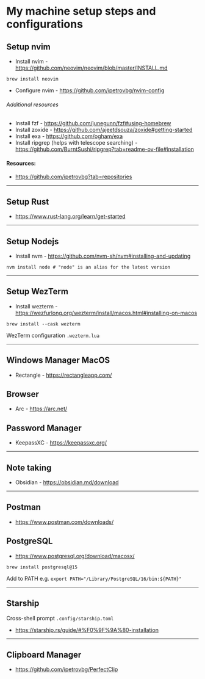 # My machine setup steps and configurations

## Setup nvim
- Install nvim - https://github.com/neovim/neovim/blob/master/INSTALL.md

```
brew install neovim
```
- Configure nvim - https://github.com/ipetrovbg/nvim-config

###### Additional resources

- Install fzf - https://github.com/junegunn/fzf#using-homebrew
- Install zoxide - https://github.com/ajeetdsouza/zoxide#getting-started
- Install exa - https://github.com/ogham/exa
- Install ripgrep (helps with telescope searching) - https://github.com/BurntSushi/ripgrep?tab=readme-ov-file#installation

#### Resources:
- https://github.com/ipetrovbg?tab=repositories

---

## Setup Rust
- https://www.rust-lang.org/learn/get-started

---

## Setup Nodejs
- Install nvm - https://github.com/nvm-sh/nvm#installing-and-updating
```
nvm install node # "node" is an alias for the latest version
```

---

## Setup WezTerm
- Install wezterm - https://wezfurlong.org/wezterm/install/macos.html#installing-on-macos

```
brew install --cask wezterm
```

WezTerm configuration
`.wezterm.lua`

---

## Windows Manager MacOS

- Rectangle - https://rectangleapp.com/

## Browser

- Arc - https://arc.net/

## Password Manager
- KeepassXC - https://keepassxc.org/

---

## Note taking
- Obsidian - https://obsidian.md/download 

---

## Postman
- https://www.postman.com/downloads/

## PostgreSQL
- https://www.postgresql.org/download/macosx/
```
brew install postgresql@15
```
Add to PATH
e.g. `export PATH="/Library/PostgreSQL/16/bin:${PATH}"`

---

## Starship

Cross-shell prompt
`.config/starship.toml`
- https://starship.rs/guide/#%F0%9F%9A%80-installation

---

## Clipboard Manager

- https://github.com/ipetrovbg/PerfectClip
